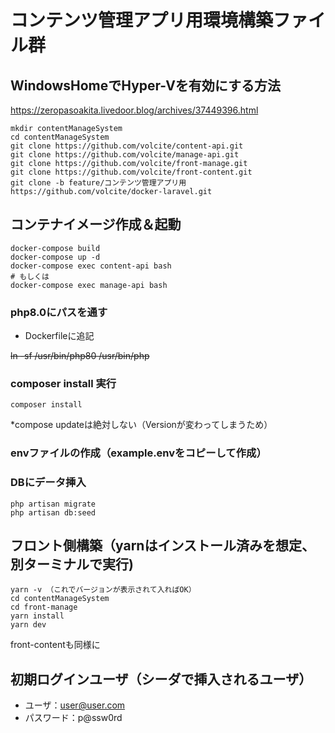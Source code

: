# コンテンツ管理アプリ用環境構築ファイル群

## WindowsHomeでHyper-Vを有効にする方法
https://zeropasoakita.livedoor.blog/archives/37449396.html

```
mkdir contentManageSystem
cd contentManageSystem
git clone https://github.com/volcite/content-api.git
git clone https://github.com/volcite/manage-api.git
git clone https://github.com/volcite/front-manage.git
git clone https://github.com/volcite/front-content.git
git clone -b feature/コンテンツ管理アプリ用 https://github.com/volcite/docker-laravel.git
```

## コンテナイメージ作成＆起動

```
docker-compose build
docker-compose up -d
docker-compose exec content-api bash 
# もしくは
docker-compose exec manage-api bash 
```

### php8.0にパスを通す
* Dockerfileに追記

~~ln -sf /usr/bin/php80 /usr/bin/php~~

### composer install 実行

```
composer install
```
*compose updateは絶対しない（Versionが変わってしまうため）

### envファイルの作成（example.envをコピーして作成）

### DBにデータ挿入

```
php artisan migrate
php artisan db:seed
```

## フロント側構築（yarnはインストール済みを想定、別ターミナルで実行)

```
yarn -v （これでバージョンが表示されて入ればOK）
cd contentManageSystem
cd front-manage
yarn install
yarn dev
```

front-contentも同様に

## 初期ログインユーザ（シーダで挿入されるユーザ）
- ユーザ：user@user.com
- パスワード：p@ssw0rd


